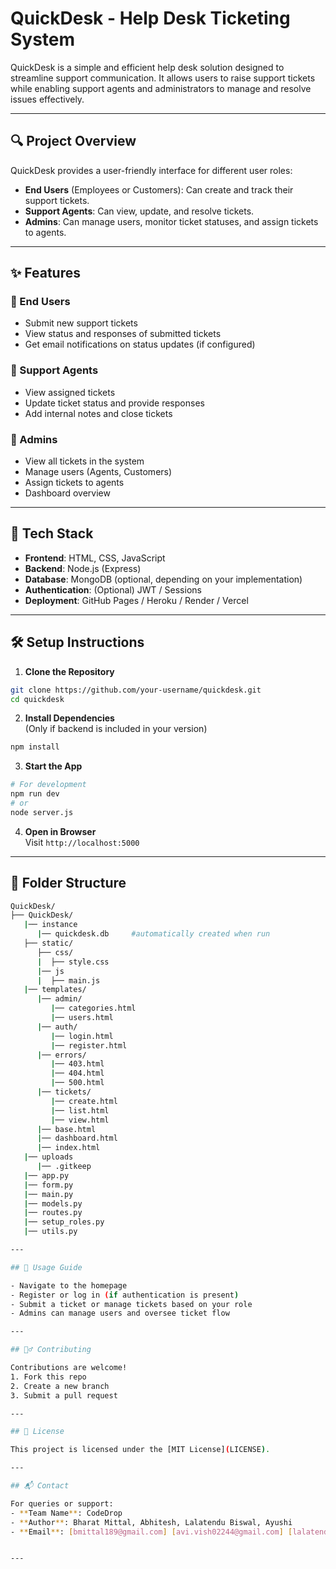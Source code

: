 
# QuickDesk - Help Desk Ticketing System

QuickDesk is a simple and efficient help desk solution designed to streamline support communication. It allows users to raise support tickets while enabling support agents and administrators to manage and resolve issues effectively.

---

## 🔍 Project Overview

QuickDesk provides a user-friendly interface for different user roles:

- **End Users** (Employees or Customers): Can create and track their support tickets.
- **Support Agents**: Can view, update, and resolve tickets.
- **Admins**: Can manage users, monitor ticket statuses, and assign tickets to agents.

---

## ✨ Features

### 🔸 End Users
- Submit new support tickets
- View status and responses of submitted tickets
- Get email notifications on status updates (if configured)

### 🔸 Support Agents
- View assigned tickets
- Update ticket status and provide responses
- Add internal notes and close tickets

### 🔸 Admins
- View all tickets in the system
- Manage users (Agents, Customers)
- Assign tickets to agents
- Dashboard overview

---

## 🧰 Tech Stack

- **Frontend**: HTML, CSS, JavaScript
- **Backend**: Node.js (Express)
- **Database**: MongoDB (optional, depending on your implementation)
- **Authentication**: (Optional) JWT / Sessions
- **Deployment**: GitHub Pages / Heroku / Render / Vercel

---

## 🛠️ Setup Instructions

1. **Clone the Repository**

```bash
git clone https://github.com/your-username/quickdesk.git
cd quickdesk
```

2. **Install Dependencies**  
   (Only if backend is included in your version)

```bash
npm install
```

3. **Start the App**

```bash
# For development
npm run dev
# or
node server.js
```

4. **Open in Browser**  
   Visit `http://localhost:5000`

---

## 📂 Folder Structure

```bash
QuickDesk/
├── QuickDesk/ 
   |── instance
      |── quickdesk.db     #automatically created when run               
   ├── static/
      ├── css/
      |  ├── style.css
      |── js
      |  ├── main.js
   |── templates/
      |── admin/
         |── categories.html
         |── users.html
      |── auth/
         |── login.html
         |── register.html
      |── errors/
         |── 403.html
         |── 404.html
         |── 500.html
      |── tickets/
         |── create.html
         |── list.html
         |── view.html
      |── base.html
      |── dashboard.html
      |── index.html  
   |── uploads  
      |── .gitkeep   
   |── app.py
   |── form.py
   |── main.py
   |── models.py
   |── routes.py
   |── setup_roles.py
   |── utils.py

---

## 🧪 Usage Guide

- Navigate to the homepage
- Register or log in (if authentication is present)
- Submit a ticket or manage tickets based on your role
- Admins can manage users and oversee ticket flow

---

## 🙋‍♂️ Contributing

Contributions are welcome!  
1. Fork this repo  
2. Create a new branch  
3. Submit a pull request

---

## 📄 License

This project is licensed under the [MIT License](LICENSE).

---

## 📬 Contact

For queries or support:
- **Team Name**: CodeDrop
- **Author**: Bharat Mittal, Abhitesh, Lalatendu Biswal, Ayushi 
- **Email**: [bmittal189@gmail.com] [avi.vish02244@gmail.com] [lalatendu118@gmail.com] [ayu.rana001@gmail.com]


---

